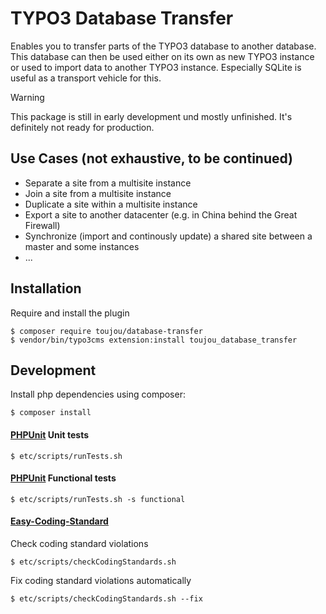 # TYPO3 Database Transfer

Enables you to transfer parts of the TYPO3 database to another database. This database can then be used either on its own as new TYPO3 instance or used to import data to another TYPO3 instance. Especially SQLite is useful as a transport vehicle for this.

> [!WARNING]  
> This package is still in early development und mostly unfinished. It's definitely not ready for production.

## Use Cases (not exhaustive, to be continued)

* Separate a site from a multisite instance
* Join a site from a multisite instance
* Duplicate a site within a multisite instance
* Export a site to another datacenter (e.g. in China behind the Great Firewall)
* Synchronize (import and continously update) a shared site between a master and some instances
* ...

## Installation

Require and install the plugin

    $ composer require toujou/database-transfer
    $ vendor/bin/typo3cms extension:install toujou_database_transfer

## Development

Install php dependencies using composer:

    $ composer install

#### [PHPUnit](https://phpunit.de) Unit tests

    $ etc/scripts/runTests.sh

#### [PHPUnit](https://phpunit.de) Functional tests

    $ etc/scripts/runTests.sh -s functional


#### [Easy-Coding-Standard](https://github.com/Symplify/EasyCodingStandard)

Check coding standard violations

    $ etc/scripts/checkCodingStandards.sh

Fix coding standard violations automatically

    $ etc/scripts/checkCodingStandards.sh --fix
